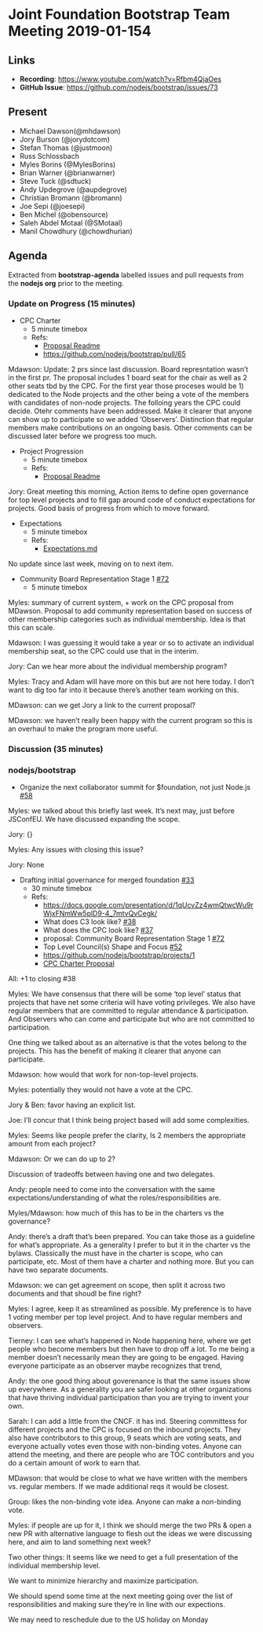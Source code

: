 # Joint Foundation Bootstrap Team Meeting 2019-01-154

## Links

* **Recording**: https://www.youtube.com/watch?v=Rfbm4QjaOes
* **GitHub Issue**: https://github.com/nodejs/bootstrap/issues/73

## Present

- Michael Dawson(@mhdawson) 
- Jory Burson (@jorydotcom)
- Stefan Thomas (@justmoon)
- Russ Schlossbach
- Myles Borins (@MylesBorins)
- Brian Warner (@brianwarner)
- Steve Tuck (@sdtuck)
- Andy Updegrove (@aupdegrove)
- Christian Bromann (@bromann)
- Joe Sepi (@joesepi)
- Ben Michel (@obensource)
- Saleh Abdel Motaal (@SMotaal)
- Manil Chowdhury (@chowdhurian)

## Agenda

Extracted from **bootstrap-agenda** labelled issues and pull requests from the **nodejs org** prior to the meeting.

### Update on Progress (15 minutes)

* CPC Charter
  - 5 minute timebox
  - Refs:
    - [Proposal Readme](https://github.com/openjs-foundation/cross-project-council/blob/HEAD/proposals/approved/CPC_CHARTER/README.md)
    - https://github.com/nodejs/bootstrap/pull/65

Mdawson: Update: 2 prs since last discussion. Board represntation wasn’t in the first pr. The proposal includes 1 board seat for the chair as well as 2 other seats tbd by the CPC. For the first year those proceses would be 1) dedicated to the Node projects and the other being a vote of the members with candidates of non-node projects. The folloing years the CPC could decide. Otehr comments have been addressed. Make it clearer that anyone can show up to participate so we added ‘Observers’. Distinction that regular members make contributions on an ongoing basis. Other comments can be discussed later before we progress too much. 

* Project Progression
  - 5 minute timebox
  - Refs:
    - [Proposal Readme](https://github.com/openjs-foundation/cross-project-council/blob/HEAD/proposals/approved/PROJECT_PROGRESSION/README.md)

Jory: Great meeting this morning, Action items to define open governance for top level projects and to fill gap around code of conduct expectations for projects. Good basis of progress from which to move forward.

* Expectations
  - 5 minute timebox
  - Refs:
    - [Expectations.md](https://github.com/openjs-foundation/cross-project-council/blob/main/proposals/approved/EXPECTATIONS/EXPECTATIONS.md)

No update since last week, moving on to next item.

* Community Board Representation Stage 1 [#72](https://github.com/nodejs/bootstrap/pull/72)
  - 5 minute timebox

Myles: summary of current system, + work on the CPC proposal from MDawson. Proposal to add community representation based on success of other membership categories such as individual membership. Idea is that this can scale. 

Mdawson: I was guessing it would take a year or so to activate an individual membership seat, so the CPC could use that in the interim.

Jory: Can we hear more about the individual membership program?

Myles: Tracy and Adam will have more on this but are not here today. I don’t want to dig too far into it because there’s another team working on this.

MDawson: can we get Jory a link to the current proposal?

MDawson: we haven’t really been happy with the current program so this is an overhaul to make the program more useful. 

### Discussion (35 minutes)

### nodejs/bootstrap

* Organize the next collaborator summit for $foundation, not just Node.js  [#58](https://github.com/nodejs/bootstrap/issues/58)

Myles: we talked about this briefly last week. It’s next may, just before JSConfEU. We have discussed expanding the scope. 

Jory: {}

Myles: Any issues with closing this issue?

Jory: None

* Drafting initial governance for merged foundation [#33](https://github.com/nodejs/bootstrap/issues/33)
  - 30 minute timebox
  - Refs:
    - https://docs.google.com/presentation/d/1qUcvZz4wmQtwcWu9rWjxFNmWw5plD9-4_7mtvQvCegk/
    - What does C3 look like? [#38](https://github.com/nodejs/bootstrap/issues/38)
    - What does the CPC look like? [#37](https://github.com/nodejs/bootstrap/issues/37)
    - proposal: Community Board Representation Stage 1 [#72](https://github.com/nodejs/bootstrap/pull/72)
    - Top Level Council(s) Shape and Focus [#52](https://github.com/nodejs/bootstrap/issues/52)
    - https://github.com/nodejs/bootstrap/projects/1
    - [CPC Charter Proposal](https://github.com/openjs-foundation/cross-project-council/blob/main/proposals/approved/CPC_CHARTER/README.md)

All: +1 to closing #38

Myles: We have consensus that there will be some ‘top level’ status that projects that have net some criteria will have voting privileges. We also have regular members that are committed to regular attendance & participation. And Observers who can come and participate but who are not committed to participation.

One thing we talked about as an alternative is that the votes belong to the projects. This has the benefit of making it clearer that anyone can participate. 

Mdawson: how would that work for non-top-level projects. 

Myles: potentially they would not have a vote at the CPC. 

Jory & Ben: favor having an explicit list.

Joe: I’ll concur that I think being project based will add some complexities. 

Myles: Seems like people prefer the clarity, Is 2 members the appropriate amount from each project?

Mdawson: Or we can do up to 2?

Discussion of tradeoffs between having one and two delegates. 

Andy: people need to come into the conversation with the same expectations/understanding of what the roles/responsibilities are. 

Myles/Mdawson: how much of this has to be in the charters vs the governance?

Andy: there’s a draft that’s been prepared. You can take those as a guideline for what’s appropriate. As a generality I prefer to but it in the charter vs the bylaws. Classically the must have in the charter is scope, who can participate, etc. Most of them have a charter and nothing more. But you can have two separate documents. 

Mdawson: we can get agreement on scope, then split it across two documents and that shoudl be fine right?

Myles: I agree, keep it as streamlined as possible. My preference is to have 1 voting member per top level project. And to have regular members and observers.

Tierney: I can see what’s happened in Node happening here, where we get people who become members but then have to drop off a lot. To me being a member doesn’t necessarily mean they are going to be engaged. Having everyone participate as an observer maybe recognizes that trend,

Andy: the one good thing about goverenance is that the same issues show up everywhere. As a generality you are safer looking at other organizations that have thriving individual participation than you are trying to invent your own. 

Sarah: I can add a little from the CNCF. it has ind. Steering committess for different projects and the CPC is focused on the inbound projects. They also have contributors to this group, 9 seats which are voting seats, and everyone actually votes even those with non-binding votes.
Anyone can attend the meeting, and there are people who are TOC contributors and you do a certain amount of work to earn that. 

MDawson: that would be close to what we have written with the members vs. regular members. If we made additional reqs it would be closest.

Group: likes the non-binding vote idea. Anyone can make a non-binding vote. 

Myles: if people are up for it, I think we should merge the two PRs & open a new PR with alternative language to flesh out the ideas we were discussing here, and aim to land something next week?

Two other things: It seems like we need to get a full presentation of the individual membership level. 

We want to minimize hierarchy and maximize participation. 

We should spend some time at the next meeting going over the list of responsibilities and making sure they’re in line with our expections.

We may need to reschedule due to the US holiday on Monday
